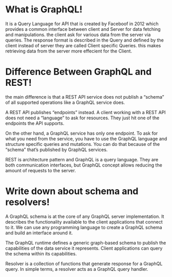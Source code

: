 # What is GraphQL!
It is a Query Language for API that is created by Faceboof in 2012 which provides a common interface between client and Server for data fetching and manipulations. the client ask for various data from the server via queries. The response format is described in the Query and defined by the client instead of server they are called Client specific Queries. this makes retrieving data from the server more effecient for the Client.

# Difference Between GraphQL and REST!
the main difference is that a REST API service does not publish a “schema” of all supported operations like a GraphQL service does.

A REST API publishes “endpoints” instead. A client working with a REST API does not need a “language” to ask for resources. They just hit one of the endpoints the API supports.

On the other hand, a GraphQL service has only one endpoint. To ask for what you need from the service, you have to use the GraphQL language and structure specific queries and mutations. You can do that because of the “schema” that’s published by GraphQL services.

REST is architecture pattern and GraphQL is a query language. They are both communication interfaces, but GraphQL concept allows reducing the amount of requests to the server.

# Write down about schema and resolvers!
A GraphQL schema is at the core of any GraphQL server implementation. It describes the functionality available to the client applications that connect to it. We can use any programming language to create a GraphQL schema and build an interface around it.

The GraphQL runtime defines a generic graph-based schema to publish the capabilities of the data service it represents. Client applications can query the schema within its capabilities.

Resolver is a collection of functions that generate response for a GraphQL query. In simple terms, a resolver acts as a GraphQL query handler.


